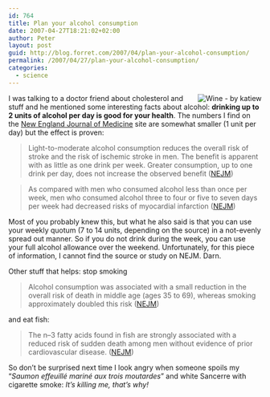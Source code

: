 ```yaml
---
id: 764
title: Plan your alcohol consumption
date: 2007-04-27T18:21:02+02:00
author: Peter
layout: post
guid: http://blog.forret.com/2007/04/plan-your-alcohol-consumption/
permalink: /2007/04/27/plan-your-alcohol-consumption/
categories:
  - science
---
```

[<img style="float: right" src="http://farm1.static.flickr.com/53/107161419_4a08fe88e7_m.jpg" alt="Wine - by katiew" />](http://www.flickr.com/photos/katiew/107161419/) I was talking to a doctor friend about cholesterol and stuff and he mentioned some interesting facts about alcohol: **drinking up to 2 units of alcohol per day is good for your health**. The numbers I find on the [New England Journal of Medicine](http://content.nejm.org/) site are somewhat smaller (1 unit per day) but the effect is proven:

> Light-to-moderate alcohol consumption reduces the overall risk of stroke and the risk of ischemic stroke in men. The benefit is apparent with as little as one drink per week. Greater consumption, up to one drink per day, does not increase the observed benefit ([NEJM](http://content.nejm.org/cgi/content/short/341/21/1557))

> As compared with men who consumed alcohol less than once per week, men who consumed alcohol three to four or five to seven days per week had decreased risks of myocardial infarction ([NEJM](http://content.nejm.org/cgi/content/short/348/2/109))

Most of you probably knew this, but what he also said is that you can use your weekly quotum (7 to 14 units, depending on the source) in a not-evenly spread out manner. So if you do not drink during the week, you can use your full alcohol allowance over the weekend. Unfortunately, for this piece of information, I cannot find the source or study on NEJM. Darn.

Other stuff that helps: stop smoking

> Alcohol consumption was associated with a small reduction in the overall risk of death in middle age (ages 35 to 69), whereas smoking approximately doubled this risk ([NEJM](http://content.nejm.org/cgi/content/short/337/24/1705))

and eat fish:

> The n–3 fatty acids found in fish are strongly associated with a reduced risk of sudden death among men without evidence of prior cardiovascular disease. ([NEJM](http://content.nejm.org/cgi/content/short/346/15/1113))

So don&#8217;t be surprised next time I look angry when someone spoils my &#8220;_Saumon effeuillé mariné aux trois moutardes_&#8221; and white Sancerre with cigarette smoke: _It&#8217;s killing me, that&#8217;s why!_